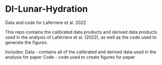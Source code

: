 # DI-Lunar-Hydration
Data and code for Laferriere et al. 2022

This repo contains the calibrated data products and derived data products used in the analysis of Laferriere et al. (2022), as well as the code used to generate the figures. 

Includes:
Data - contains all of the calibrated and derived data used in the analysis for paper
Code - code used to create figures for paper
